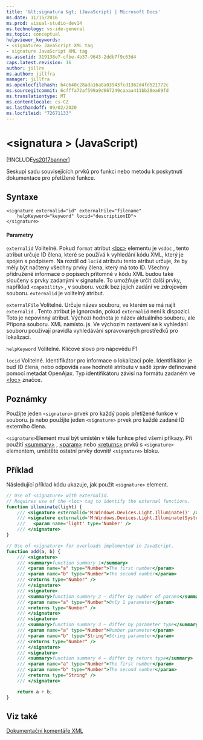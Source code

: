 ```yaml
---
title: '&lt;signatura &gt; (JavaScript) | Microsoft Docs'
ms.date: 11/15/2016
ms.prod: visual-studio-dev14
ms.technology: vs-ide-general
ms.topic: conceptual
helpviewer_keywords:
- <signature> JavaScript XML tag
- signature JavaScript XML tag
ms.assetid: 319138e7-cfbe-4b37-9643-2ddb7f9c63d4
caps.latest.revision: 16
author: jillre
ms.author: jillfra
manager: jillfra
ms.openlocfilehash: b4c640c28ada16a8a03943fcd1362d4fd521772c
ms.sourcegitcommit: 6cfffa72af599a9d667249caaaa411bb28ea69fd
ms.translationtype: MT
ms.contentlocale: cs-CZ
ms.lasthandoff: 09/02/2020
ms.locfileid: "72671133"
---
```

# <a name="ltsignaturegt-javascript"></a>&lt;signatura &gt; (JavaScript)
[!INCLUDE[vs2017banner](../includes/vs2017banner.md)]

Seskupí sadu souvisejících prvků pro funkci nebo metodu k poskytnutí dokumentace pro přetížené funkce.

## <a name="syntax"></a>Syntaxe

```
<signature externalid="id" externalFile="filename"
    helpKeyword="keyword" locid="descriptionID">
</signature>
```

#### <a name="parameters"></a>Parametry
 `externalid` Volitelné. Pokud `format` atribut [\<loc>](../ide/loc-javascript.md) elementu je `vsdoc` , tento atribut určuje ID člena, které se používá k vyhledání kódu XML, který je spojen s podpisem. Na rozdíl od `locid` atributu tento atribut určuje, že by měly být načteny všechny prvky člena, který má toto ID. Všechny přidružené informace o popisech přítomné v kódu XML budou také sloučeny s prvky zadanými v signatuře. To umožňuje určit další prvky, například `<capability>` , v souboru. vozík bez jejich zadání ve zdrojovém souboru. `externalid` je volitelný atribut.

 `externalFile` Volitelné. Určuje název souboru, ve kterém se má najít `externalid` . Tento atribut je ignorován, pokud `externalid` není k dispozici. Toto je nepovinný atribut. Výchozí hodnota je název aktuálního souboru, ale Přípona souboru. XML namísto. js. Ve výchozím nastavení se k vyhledání souboru používají pravidla vyhledávání spravovaných prostředků pro lokalizaci.

 `helpKeyword` Volitelné. Klíčové slovo pro nápovědu F1

 `locid` Volitelné. Identifikátor pro informace o lokalizaci pole. Identifikátor je buď ID člena, nebo odpovídá `name` hodnotě atributu v sadě zpráv definované pomocí metadat OpenAjax. Typ identifikátoru závisí na formátu zadaném ve [\<loc>](../ide/loc-javascript.md) značce.

## <a name="remarks"></a>Poznámky
 Použijte jeden `<signature>` prvek pro každý popis přetížené funkce v souboru. js nebo použijte jeden `<signature>` prvek pro každé zadané ID externího člena.

 `<signature>`Element musí být umístěn v těle funkce před všemi příkazy. Při použití [\<summary>](../ide/summary-javascript.md) , [\<param>](../ide/param-javascript.md) nebo [\<returns>](../ide/returns-javascript.md) prvků s `<signature>` elementem, umístěte ostatní prvky dovnitř `<signature>` bloku.

## <a name="example"></a>Příklad
 Následující příklad kódu ukazuje, jak použít `<signature>` element.

```javascript
// Use of <signature> with externalid.
// Requires use of the <loc> tag to identify the external functions.
function illuminate(light) {
    /// <signature externalid='M:Windows.Devices.Light.Illuminate()' />
    /// <signature externalid='M:Windows.Devices.Light.Illuminate(System.Int32)'>
    ///   <param name='light' type='Number' />
    /// </signature>
}

// Use of <signature> for overloads implemented in JavaScript.
function add(a, b) {
    /// <signature>
    /// <summary>function summary 1</summary>
    /// <param name="a" type="Number">The first number</param>
    /// <param name="b" type="Number">The second number</param>
    /// <returns type="Number" />
    /// </signature>
    /// <signature>
    /// <summary>function summary 2 – differ by number of params</summary>
    /// <param name="a" type="Number">Only 1 parameter</param>
    /// <returns type="Number" />
    /// </signature>
    /// <signature>
    /// <summary>function summary 3 – differ by parameter type</summary>
    /// <param name="a" type="Number">Number parameter</param>
    /// <param name="b" type="String">String parameter</param>
    /// <returns type="Number" />
    /// </signature>
    /// <signature>
    /// <summary>function summary 4 – differ by return type</summary>
    /// <param name="a" type="Number">The first number</param>
    /// <param name="b" type="Number">The second number</param>
    /// <returns type="String" />
    /// </signature>

    return a + b;
}
```

## <a name="see-also"></a>Viz také
 [Dokumentační komentáře XML](../ide/xml-documentation-comments-javascript.md)
